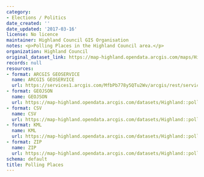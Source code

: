 ```yaml
---
category:
- Elections / Politics
date_created: ''
date_updated: '2017-03-16'
license: No licence
maintainer: Highland Council GIS Organisation
notes: <p>Polling Places in the Highland Council area.</p>
organization: Highland Council
original_dataset_link: https://map-highland.opendata.arcgis.com/maps/Highland::pollingplaces
records: null
resources:
- format: ARCGIS GEOSERVICE
  name: ARCGIS GEOSERVICE
  url: https://services1.arcgis.com/MfbPb778y5QTu2Wv/arcgis/rest/services/PollingPlaces/FeatureServer/0
- format: GEOJSON
  name: GEOJSON
  url: https://map-highland.opendata.arcgis.com/datasets/Highland::pollingplaces.geojson?outSR=%7B%22latestWkid%22%3A27700%2C%22wkid%22%3A27700%7D
- format: CSV
  name: CSV
  url: https://map-highland.opendata.arcgis.com/datasets/Highland::pollingplaces.csv?outSR=%7B%22latestWkid%22%3A27700%2C%22wkid%22%3A27700%7D
- format: KML
  name: KML
  url: https://map-highland.opendata.arcgis.com/datasets/Highland::pollingplaces.kml?outSR=%7B%22latestWkid%22%3A27700%2C%22wkid%22%3A27700%7D
- format: ZIP
  name: ZIP
  url: https://map-highland.opendata.arcgis.com/datasets/Highland::pollingplaces.zip?outSR=%7B%22latestWkid%22%3A27700%2C%22wkid%22%3A27700%7D
schema: default
title: Polling Places
---
```

